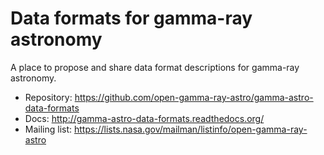 # Data formats for gamma-ray astronomy

A place to propose and share data format descriptions for gamma-ray astronomy.

* Repository: https://github.com/open-gamma-ray-astro/gamma-astro-data-formats
* Docs: http://gamma-astro-data-formats.readthedocs.org/
* Mailing list: https://lists.nasa.gov/mailman/listinfo/open-gamma-ray-astro
